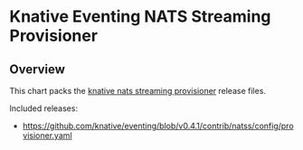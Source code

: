 # Knative Eventing NATS Streaming Provisioner

## Overview

This chart packs the [knative nats streaming provisioner](https://github.com/knative/eventing/tree/master/contrib/natss/config) release files.

Included releases:
 * https://github.com/knative/eventing/blob/v0.4.1/contrib/natss/config/provisioner.yaml

